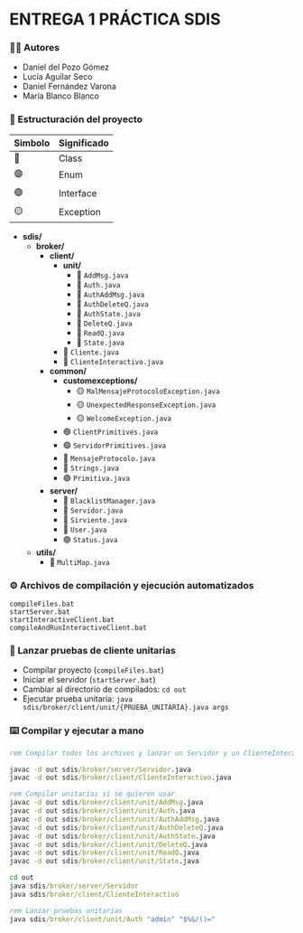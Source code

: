 # ENTREGA 1 PRÁCTICA SDIS

### 👨‍💻 Autores
- Daniel del Pozo Gómez
- Lucía Aguilar Seco
- Daniel Fernández Varona
- María Blanco Blanco

### 📂 Estructuración del proyecto

| Simbolo | Significado |
|-|-|
| 🔵 | Class |
| 🟣 | Enum |
| 🟢 | Interface |
| 🟡 | Exception |

- **sdis/**
    - **broker/**
        - **client/**
            - **unit/**
                - 🔵 `AddMsg.java`
                - 🔵 `Auth.java`
                - 🔵 `AuthAddMsg.java`
                - 🔵 `AuthDeleteQ.java`
                - 🔵 `AuthState.java`
                - 🔵 `DeleteQ.java`
                - 🔵 `ReadQ.java`
                - 🔵 `State.java`
            - 🔵 `Cliente.java`
            - 🔵 `ClienteInteractivo.java`
        - **common/**
            - **customexceptions/**
                - 🟡 `MalMensajeProtocoloException.java`
                - 🟡 `UnexpectedResponseException.java`
                - 🟡 `WelcomeException.java`
            - 🟢 `ClientPrimitives.java`
            - 🟢 `ServidorPrimitives.java`
            - 🔵 `MensajeProtocolo.java`
            - 🔵 `Strings.java`
            - 🟣 `Primitiva.java`
        - **server/**
            - 🔵 `BlacklistManager.java`
            - 🔵 `Servidor.java`
            - 🔵 `Sirviente.java`
            - 🔵 `User.java`
            - 🟣 `Status.java`
    - **utils/**
        - 🔵 `MultiMap.java`

### ⚙ Archivos de compilación y ejecución automatizados
`compileFiles.bat` <br>
`startServer.bat` <br>
`startInteractiveClient.bat` <br>
`compileAndRunInteractiveClient.bat`

### 🚀 Lanzar pruebas de cliente unitarias
- Compilar proyecto (`compileFiles.bat`)
- Iniciar el servidor (`startServer.bat`)
- Cambiar al directorio de compilados: `cd out`
- Ejecutar prueba unitaria: `java sdis/broker/client/unit/{PRUEBA_UNITARIA}.java args`


### ⌨️ Compilar y ejecutar a mano
```bat
rem Compilar todos los archivos y lanzar un Servidor y un ClienteInteractivo

javac -d out sdis/broker/server/Servidor.java
javac -d out sdis/broker/client/ClienteInteractivo.java

rem Compilar unitarias si se quieren usar
javac -d out sdis/broker/client/unit/AddMsg.java
javac -d out sdis/broker/client/unit/Auth.java
javac -d out sdis/broker/client/unit/AuthAddMsg.java
javac -d out sdis/broker/client/unit/AuthDeleteQ.java
javac -d out sdis/broker/client/unit/AuthState.java
javac -d out sdis/broker/client/unit/DeleteQ.java
javac -d out sdis/broker/client/unit/ReadQ.java
javac -d out sdis/broker/client/unit/State.java

cd out
java sdis/broker/server/Servidor
java sdis/broker/client/ClienteInteractivo

rem Lanzar pruebas unitarias
java sdis/broker/client/unit/Auth "admin" "$%&/()="
```